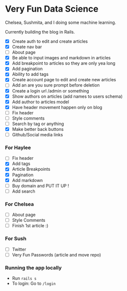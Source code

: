 # Very Fun Data Science
Chelsea, Sushmita, and I doing some machine learning.

Currently building the blog in Rails.

- [x] Create auth to edit and create articles
- [x] Create nav bar
- [ ] About page
- [x] Be able to input images and markdown in articles
- [x] Add breakpoint to articles so they are only yea long
- [x] Add pagination
- [x] Ability to add tags
- [x] Create account page to edit and create new articles
- [ ] Add an are you sure prompt before deletion
- [x] Create a login url /admin or something
- [x] Show authors on articles (add names to users schema)
- [x] Add author to articles model
- [x] Have header movement happen only on blog
- [ ] Fix header
- [ ] Style comments
- [ ] Search by tag or anything
- [x] Make better back buttons
- [ ] Github/Social media links

### For Haylee
- [ ] Fix header
- [x] Add tags
- [x] Article Breakpoints
- [x] Pagination
- [x] Add markdown
- [ ] Buy domain and PUT IT UP !
- [ ] Add search

### For Chelsea
- [ ] About page
- [ ] Style Comments  
- [ ] Finish 1st article :)

### For Sush
- [ ] Twitter
- [ ] Very Fun Passwords (article and move repo)

### Running the app locally
* Run `rails s`
* To login: Go to `/login`
